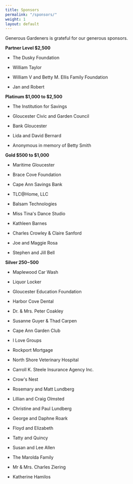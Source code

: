 ```yaml
---
title: Sponsors
permalink: "/sponsors/"
weight: 1
layout: default
---
```


Generous Gardeners is grateful for our generous sponsors.

**Partner Level $2,500**

* The Dusky Foundation

* William Taylor

* William V and Betty M. Ellis Family Foundation

* Jan and Robert

**Platinum $1,000 to $2,500**

* The Institution for Savings

* Gloucester Civic and Garden Council

* Bank Gloucester

* Lida and David Bernard

* Anonymous in memory of Betty Smith

**Gold $500 to $1,000**

* Maritime Gloucester

* Brace Cove Foundation

* Cape Ann Savings Bank

* TLC@Home, LLC

* Balsam Technologies

* Miss Tina's Dance Studio

* Kathleen Barnes

* Charles Crowley & Claire Sanford

* Joe and Maggie Rosa

* Stephen and Jill Bell

**Silver $250-$500**

* Maplewood Car Wash

* Liquor Locker

* Gloucester Education Foundation

* Harbor Cove Dental

* Dr. & Mrs. Peter Coakley

* Susanne Guyer & Thad Carpen

* Cape Ann Garden Club

* I Love Groups

* Rockport Mortgage

* North Shore Veterinary Hospital

* Carroll K. Steele Insurance Agency Inc.

* Crow's Nest

* Rosemary and Matt Lundberg

* Lillian and Craig Olmsted

* Christine and Paul Lundberg

* George and Daphne Roark

* Floyd and Elizabeth

* Tatty  and Quincy

* Susan and Lee Allen

* The Marolda Family

* Mr & Mrs. Charles Ziering

* Katherine Hamilos